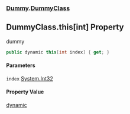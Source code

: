 ### [Dummy](./Dummy.md 'Dummy').[DummyClass](./Dummy-DummyClass.md 'Dummy.DummyClass')
## DummyClass.this[int] Property
dummy  
```csharp
public dynamic this[int index] { get; }
```
#### Parameters
<a name='Dummy-DummyClass-this-int--index'></a>
`index` [System.Int32](https://docs.microsoft.com/en-us/dotnet/api/System.Int32 'System.Int32')  
  
  
#### Property Value
[dynamic](https://docs.microsoft.com/en-us/dotnet/csharp/programming-guide/types/using-type-dynamic 'dynamic')  
